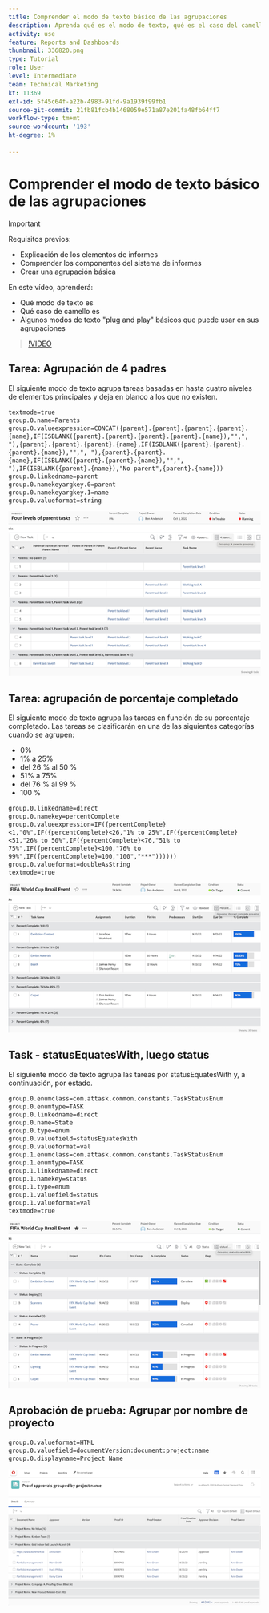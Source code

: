 ```yaml
---
title: Comprender el modo de texto básico de las agrupaciones
description: Aprenda qué es el modo de texto, qué es el caso del camello y algún modo de texto básico de "plug and play" que puede usar en sus agrupaciones en Workfront.
activity: use
feature: Reports and Dashboards
thumbnail: 336820.png
type: Tutorial
role: User
level: Intermediate
team: Technical Marketing
kt: 11369
exl-id: 5f45c64f-a22b-4983-91fd-9a1939f99fb1
source-git-commit: 21fb81fcb4b1468059e571a87e201fa48fb64ff7
workflow-type: tm+mt
source-wordcount: '193'
ht-degree: 1%

---
```


# Comprender el modo de texto básico de las agrupaciones

>[!IMPORTANT]
>
>Requisitos previos:
>
>* Explicación de los elementos de informes
>* Comprender los componentes del sistema de informes
>* Crear una agrupación básica


En este vídeo, aprenderá:

* Qué modo de texto es
* Qué caso de camello es
* Algunos modos de texto &quot;plug and play&quot; básicos que puede usar en sus agrupaciones

>[!VIDEO](https://video.tv.adobe.com/v/3410641/?quality=12)

## Tarea: Agrupación de 4 padres

El siguiente modo de texto agrupa tareas basadas en hasta cuatro niveles de elementos principales y deja en blanco a los que no existen.

```
textmode=true
group.0.name=Parents
group.0.valueexpression=CONCAT({parent}.{parent}.{parent}.{parent}.{name},IF(ISBLANK({parent}.{parent}.{parent}.{parent}.{name}),"",", "),{parent}.{parent}.{parent}.{name},IF(ISBLANK({parent}.{parent}.{parent}.{name}),"",", "),{parent}.{parent}.{name},IF(ISBLANK({parent}.{parent}.{name}),"",", "),IF(ISBLANK({parent}.{name}),"No parent",{parent}.{name}))
group.0.linkedname=parent
group.0.namekeyargkey.0=parent
group.0.namekeyargkey.1=name
group.0.valueformat=string
```

![Una imagen de pantalla que muestra las tareas del proyecto agrupadas por 4 elementos principales](assets/4-parents-grouping.png)


## Tarea: agrupación de porcentaje completado

El siguiente modo de texto agrupa las tareas en función de su porcentaje completado. Las tareas se clasificarán en una de las siguientes categorías cuando se agrupen:

* 0%
* 1% a 25%
* del 26 % al 50 %
* 51% a 75%
* del 76 % al 99 %
* 100 %

```
group.0.linkedname=direct
group.0.namekey=percentComplete
group.0.valueexpression=IF({percentComplete}<1,"0%",IF({percentComplete}<26,"1% to 25%",IF({percentComplete}<51,"26% to 50%",IF({percentComplete}<76,"51% to 75%",IF({percentComplete}<100,"76% to 99%",IF({percentComplete}=100,"100","***"))))))
group.0.valueformat=doubleAsString
textmode=true
```

![Imagen de pantalla que muestra las tareas del proyecto agrupadas por porcentaje completado](assets/percent-complete-grouping.png)

## Task - statusEquatesWith, luego status

El siguiente modo de texto agrupa las tareas por statusEquatesWith y, a continuación, por estado.

```
group.0.enumclass=com.attask.common.constants.TaskStatusEnum
group.0.enumtype=TASK
group.0.linkedname=direct
group.0.name=State
group.0.type=enum
group.0.valuefield=statusEquatesWith
group.0.valueformat=val
group.1.enumclass=com.attask.common.constants.TaskStatusEnum
group.1.enumtype=TASK
group.1.linkedname=direct
group.1.namekey=status
group.1.type=enum
group.1.valuefield=status
group.1.valueformat=val
textmode=true
```

![Una imagen de pantalla que muestra las tareas del proyecto agrupadas por statusEquatesWith](assets/status-equates-with.png)


## Aprobación de prueba: Agrupar por nombre de proyecto

```
group.0.valueformat=HTML
group.0.valuefield=documentVersion:document:project:name
group.0.displayname=Project Name
```

![Imagen de pantalla que muestra las aprobaciones de prueba agrupadas por nombre de proyecto](assets/proof-approvals-grouped-by-project-name.png)


